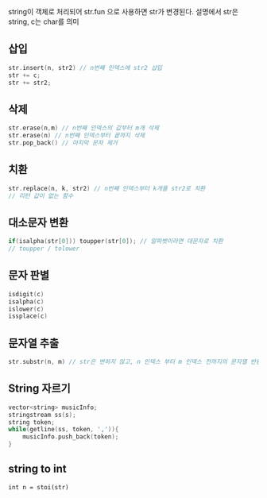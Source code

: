 string이 객체로 처리되어 str.fun 으로 사용하면 str가 변경된다.
설명에서 str은 string, c는 char를 의미
## 삽입
```cpp
str.insert(n, str2) // n번째 인덱스에 str2 삽입
str += c;
str += str2;
``` 
## 삭제
```cpp
str.erase(n,m) // n번째 인덱스의 값부터 m개 삭제
str.erase(n) // n번째 인덱스부터 끝까지 삭제
str.pop_back() // 마지막 문자 제거
```
## 치환
```cpp
str.replace(n, k, str2) // n번째 인덱스부터 k개를 str2로 치환
// 리턴 값이 없는 함수
```
## 대소문자 변환
```cpp
if(isalpha(str[0])) toupper(str[0]); // 알파벳이라면 대문자로 치환
// toupper / tolower
```
## 문자 판별
```cpp
isdigit(c)
isalpha(c)
islower(c)
issplace(c)
```
## 문자열 추출
```cpp
str.substr(n, m) // str은 변하지 않고, n 인덱스 부터 m 인덱스 전까지의 문자열 반환
```
## String 자르기
```cpp
vector<string> musicInfo;
stringstream ss(s);
string token;
while(getline(ss, token, ',')){
	musicInfo.push_back(token);
}
```
## string to int
`int n = stoi(str)`